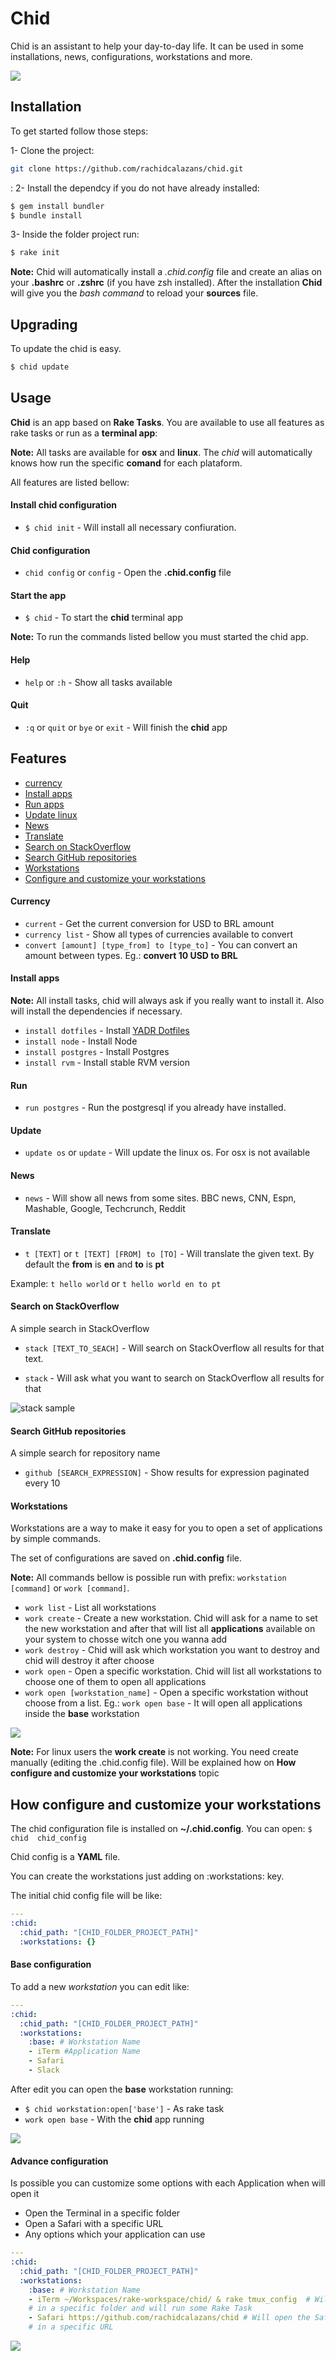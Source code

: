 # Chid
Chid is an assistant to help your day-to-day life. It can be used in some 
installations, news, configurations, workstations and more.

![](http://g.recordit.co/pKS2oKCUuU.gif)

## Installation

To get started follow those steps:

1- Clone the project:

```bash
git clone https://github.com/rachidcalazans/chid.git
```

:	2- Install the dependcy if you do not have already installed:

```bash
$ gem install bundler
$ bundle install
```

3- Inside the folder project run:

```bash
$ rake init
```

**Note:** Chid will automatically install a *.chid.config* file and create an 
alias on your **.bashrc** or **.zshrc** (if you have zsh installed). After the 
installation **Chid** will give you the *bash command* to reload your **sources**
file.

## Upgrading

To update the chid is easy.

```bash
$ chid update
```

## Usage

**Chid** is an app based on **Rake Tasks**. You are available to use all features 
as rake tasks or run as a **terminal app**:

**Note:** All tasks are available for **osx** and **linux**. The *chid* will automatically 
knows how run the specific **comand** for each plataform.

All features are listed bellow:  

#### Install chid configuration

* `$ chid init` - Will install all necessary confiuration.

#### Chid configuration

* `chid config` or `config` - Open the **.chid.config** file

#### Start the app

* `$ chid` - To start the **chid** terminal app

**Note:** To run the commands listed bellow you must started the chid app.

#### Help

* `help` or `:h` - Show all tasks available

#### Quit

* `:q` or `quit` or `bye` or `exit` - Will finish the **chid** app

## Features

- [currency](#currency) 
- [Install apps](#install-apps)
- [Run apps](#run)
- [Update linux](#update)
- [News](#news)
- [Translate](#translate)
- [Search on StackOverflow](#search-on-stackOverflow)
- [Search GitHub repositories](#search-gitHub-repositories)
- [Workstations](#workstations)
- [Configure and customize your workstations](configure-workstation)
 

#### <a name="currency"></a> Currency

* `current` - Get the current conversion for USD to BRL amount
* `currency list` - Show all types of currencies available to convert
* `convert [amount] [type_from] to [type_to]` - You can convert an amount between 
types. Eg.: **convert 10 USD to BRL**

#### <a name="install-apps"></a> Install apps

**Note:** All install tasks, chid will always ask if you really want to install it. Also 
will install the dependencies if necessary.

* `install dotfiles` - Install [YADR Dotfiles](https://github.com/skwp/dotfiles)
* `install node` - Install Node
* `install postgres` - Install Postgres
* `install rvm` - Install stable RVM version

#### <a name="run"></a> Run

* `run postgres` - Run the postgresql if you already have installed.

#### <a name="update"></a> Update

* `update os` or `update` - Will update the linux os. For osx is not available

#### <a name="news"></a> News

* `news` - Will show all news from some sites. BBC news, CNN, Espn, 
Mashable, Google, Techcrunch, Reddit

#### <a name="translate"></a> Translate

* `t [TEXT]` or `t [TEXT] [FROM] to [TO]` - Will translate the given text. By
default the **from** is **en** and **to** is **pt**

Example:
`t hello world` or `t hello world en to pt`

#### <a name="search-on-stackOverflow"></a> Search on StackOverflow


A simple search in StackOverflow 

* `stack [TEXT_TO_SEACH]` - Will search on StackOverflow all results for that 
text.

* `stack` - Will ask what you want to search on StackOverflow all results for that 
    
<p align="left">
  <img src="etc/img/stack.png" alt="stack sample" />
</p>

#### <a name="search-gitHub-repositories"></a> Search GitHub repositories

A simple search for repository name

* `github [SEARCH_EXPRESSION]` - Show results for expression paginated every 10
    
#### <a name="workstations"></a> Workstations

Workstations are a way to make it easy for you to open a set of applications by 
simple commands.

The set of configurations are saved on **.chid.config** file.

**Note:** All commands bellow is possible run with prefix: `workstation [command]` 
or `work [command]`.

* `work list` - List all workstations
* `work create` - Create a new workstation. Chid will ask for a name to set the 
new workstation and after that will list all **applications** available on your 
system to chosse witch one you wanna add
* `work destroy` - Chid will ask which workstation you want to destroy and chid 
will destroy it after choose
* `work open` - Open a specific workstation. Chid will list all workstations to 
choose one of them to open all applications
* `work open [workstation_name]` - Open a specific workstation without choose 
from a list. Eg.: `work open base` - It will open all applications inside the 
**base** workstation

![](http://g.recordit.co/WFqNuxORRd.gif)

**Note:** For linux users the **work create** is not working. You need create 
manually (editing the .chid.config file). Will be explained how on
**How configure and customize your workstations** topic

## <a name="configure-workstation"></a>How configure and customize your workstations

The chid configuration file is installed on **~/.chid.config**. You can open: `$ chid 
chid_config`

Chid config is a **YAML** file.

You can create the workstations just adding on :workstations: key.

The initial chid config file will be like:

```YAML
---
:chid:
  :chid_path: "[CHID_FOLDER_PROJECT_PATH]"
  :workstations: {}
```

#### Base configuration

To add a new *workstation* you can edit like:

```YAML
---
:chid:
  :chid_path: "[CHID_FOLDER_PROJECT_PATH]"
  :workstations:
    :base: # Workstation Name
    - iTerm #Application Name
    - Safari
    - Slack
```

After edit you can open the **base** workstation running:

* `$ chid workstation:open['base']` - As rake task
* `work open base` - With the **chid** app running

![](http://g.recordit.co/VqTjUsQ9fy.gif)

#### Advance configuration

Is possible you can customize some options with each Application when will open it

 - Open the Terminal in a specific folder  
 - Open a Safari with a specific URL
 - Any options which your application can use

```YAML
---
:chid:
  :chid_path: "[CHID_FOLDER_PROJECT_PATH]"
  :workstations:
    :base: # Workstation Name
    - iTerm ~/Workspaces/rake-workspace/chid/ & rake tmux_config  # Will open 
    # in a specific folder and will run some Rake Task
    - Safari https://github.com/rachidcalazans/chid # Will open the Safari 
    # in a specific URL
```

![](http://g.recordit.co/40rFYBBR1t.gif)

